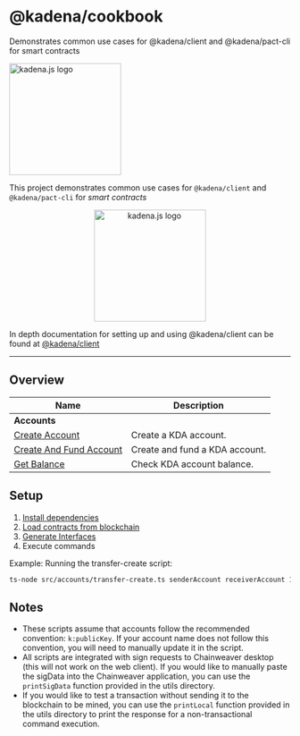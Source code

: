 <!-- genericHeader start -->

# @kadena/cookbook

Demonstrates common use cases for @kadena/client and @kadena/pact-cli for smart
contracts

<picture>
  <source srcset="https://raw.githubusercontent.com/kadena-community/kadena.js/main/common/images/Kadena.JS_logo-white.png" media="(prefers-color-scheme: dark)"/>
  <img src="https://raw.githubusercontent.com/kadena-community/kadena.js/main/common/images/Kadena.JS_logo-black.png" width="200" alt="kadena.js logo" />
</picture>

<!-- genericHeader end -->

This project demonstrates common use cases for `@kadena/client` and
`@kadena/pact-cli` for _smart contracts_

<p align="center">

<picture>

<source srcset="https://github.com/kadena-community/kadena.js/raw/main/common/images/Kadena.JS_logo-white.png" media="(prefers-color-scheme: dark)"/>

<img src="https://github.com/kadena-community/kadena.js/raw/main/common/images/Kadena.JS_logo-black.png" width="200" alt="kadena.js logo" />

</picture>

</p>

In depth documentation for setting up and using @kadena/client can be found at
[@kadena/client][1]

<hr>

## Overview

| Name                         | Description                    |
| ---------------------------- | ------------------------------ |
| **Accounts**                 |                                |
| [Create Account][2]          | Create a KDA account.          |
| [Create And Fund Account][3] | Create and fund a KDA account. |
| [Get Balance][4]             | Check KDA account balance.     |

## Setup

1.  [Install dependencies][5]
2.  [Load contracts from blockchain][5]
3.  [Generate Interfaces][5]
4.  Execute commands

Example: Running the transfer-create script:

```sh
ts-node src/accounts/transfer-create.ts senderAccount receiverAccount 1
```

## Notes

- These scripts assume that accounts follow the recommended convention:
  `k:publicKey`. If your account name does not follow this convention, you will
  need to manually update it in the script.
- All scripts are integrated with sign requests to Chainweaver desktop (this
  will not work on the web client). If you would like to manually paste the
  sigData into the Chainweaver application, you can use the `printSigData`
  function provided in the utils directory.
- If you would like to test a transaction without sending it to the blockchain
  to be mined, you can use the `printLocal` function provided in the utils
  directory to print the response for a non-transactional command execution.

[1]:
  https://github.com/kadena-community/kadena.js/tree/main/packages/libs/client#kadenajs---client
[2]: ./src/accounts/create-account.ts
[3]: ./src/accounts/transfer-create.ts
[4]: ./src/accounts/get-balance.ts
[5]:
  https://github.com/kadena-community/kadena.js/tree/main/packages/libs/client#load-contracts-from-the-blockchain
